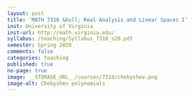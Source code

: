 ```yaml
---
layout: post
title: 'MATH 7310 &bull; Real Analysis and Linear Spaces I'
inst: University of Virginia
inst-url: http://math.virginia.edu/
syllabus: /teaching/Syllabus_7310_s20.pdf
semester: Spring 2020
comments: false
categories: teaching
published: true
no-page: true
image: __STORAGE_URL__/courses/7310/chebyshev.png
image-alt: Chebyshev polynomials
---
```

